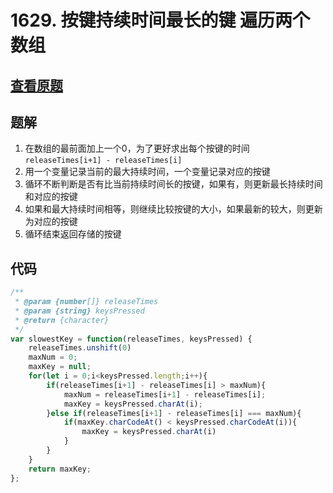 # 1629. 按键持续时间最长的键  遍历两个数组

## [查看原题](https://leetcode-cn.com/problems/slowest-key/)

## 题解

1. 在数组的最前面加上一个0，为了更好求出每个按键的时间```releaseTimes[i+1] - releaseTimes[i]```
2. 用一个变量记录当前的最大持续时间，一个变量记录对应的按键
3. 循环不断判断是否有比当前持续时间长的按键，如果有，则更新最长持续时间和对应的按键
4. 如果和最大持续时间相等，则继续比较按键的大小，如果最新的较大，则更新为对应的按键
5. 循环结束返回存储的按键

## 代码

```javascript
/**
 * @param {number[]} releaseTimes
 * @param {string} keysPressed
 * @return {character}
 */
var slowestKey = function(releaseTimes, keysPressed) {
	releaseTimes.unshift(0)
	maxNum = 0;
	maxKey = null;
	for(let i = 0;i<keysPressed.length;i++){
		if(releaseTimes[i+1] - releaseTimes[i] > maxNum){
			maxNum = releaseTimes[i+1] - releaseTimes[i];
			maxKey = keysPressed.charAt(i);
		}else if(releaseTimes[i+1] - releaseTimes[i] === maxNum){
			if(maxKey.charCodeAt() < keysPressed.charCodeAt(i)){
				maxKey = keysPressed.charAt(i)
			}
		}
	}
	return maxKey;
};
```